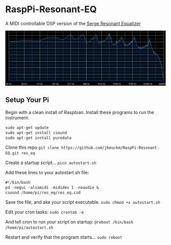 # RaspPi-Resonant-EQ
A MIDI controllable DSP version of the [Serge Resonant Equalizer](http://www.cgs.synth.net/modules/cgs202_reseq.html)

![Frequency Response](peaks.png)

## Setup Your Pi

Begin with a clean install of Raspbian. Install these programs to run the instrument:

```
sudo apt-get update
sudo apt-get install csound
sudo apt-get install puredata
```

Clone this repo
`git clone https://github.com/jbeuckm/RaspPi-Resonant-EQ.git res_eq`

Create a startup script...
`pico autostart.sh`

Add these lines to your autostart.sh file:
```
#!/bin/bash
pd -nogui -alsamidi -mididev 1 -noaudio &
csound /home/pi/res_eq/res_eq.csd
```

Save the file, and ake your script executable.
`sudo chmod +x autostart.sh`

Edit your cron tasks:
`sudo crontab -e`

And tell cron to run your script on startup:
`@reboot /bin/bash /home/pi/autostart.sh`

Restart and verify that the program starts...
`sudo reboot`







